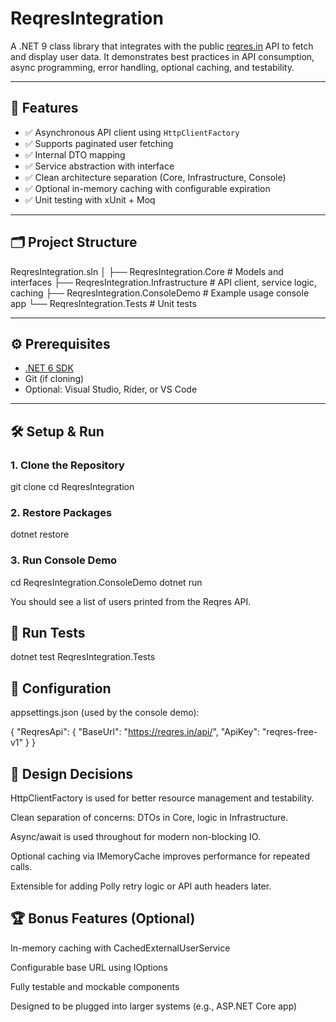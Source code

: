 # ReqresIntegration

A .NET 9 class library that integrates with the public [reqres.in](https://reqres.in) API to fetch and display user data. 
It demonstrates best practices in API consumption, async programming, error handling, optional caching, and testability.

---

## 🚀 Features

- ✅ Asynchronous API client using `HttpClientFactory`
- ✅ Supports paginated user fetching
- ✅ Internal DTO mapping
- ✅ Service abstraction with interface
- ✅ Clean architecture separation (Core, Infrastructure, Console)
- ✅ Optional in-memory caching with configurable expiration
- ✅ Unit testing with xUnit + Moq

---

## 🗂️ Project Structure

ReqresIntegration.sln
│
├── ReqresIntegration.Core # Models and interfaces
├── ReqresIntegration.Infrastructure # API client, service logic, caching
├── ReqresIntegration.ConsoleDemo # Example usage console app
└── ReqresIntegration.Tests # Unit tests



---

## ⚙️ Prerequisites

- [.NET 6 SDK](https://dotnet.microsoft.com/download)
- Git (if cloning)
- Optional: Visual Studio, Rider, or VS Code

---

## 🛠️ Setup & Run

### 1. Clone the Repository

git clone <your-github-url>
cd ReqresIntegration

### 2. Restore Packages

dotnet restore

### 3. Run Console Demo

cd ReqresIntegration.ConsoleDemo
dotnet run

You should see a list of users printed from the Reqres API.



## 🧪 Run Tests

dotnet test ReqresIntegration.Tests


## 🔁 Configuration

appsettings.json (used by the console demo):

{
  "ReqresApi": {
    "BaseUrl": "https://reqres.in/api/",
    "ApiKey": "reqres-free-v1"
  }
}


## 🧠 Design Decisions

HttpClientFactory is used for better resource management and testability.

Clean separation of concerns: DTOs in Core, logic in Infrastructure.

Async/await is used throughout for modern non-blocking IO.

Optional caching via IMemoryCache improves performance for repeated calls.

Extensible for adding Polly retry logic or API auth headers later.


## 🏆 Bonus Features (Optional)

In-memory caching with CachedExternalUserService

Configurable base URL using IOptions<T>

Fully testable and mockable components

Designed to be plugged into larger systems (e.g., ASP.NET Core app)

